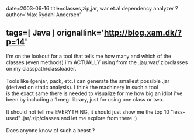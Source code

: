 date=2003-06-16
title=classes,zip,jar,.war et.al dependency analyzer ?
author='Max Rydahl Andersen'

tags=[ Java ]
orignallink='http://blog.xam.dk/?p=14'
---
<div><p>I'm on the lookout for a tool that tells me how many and which of the classes (even methods) i'm ACTUALLY using from the .jar/.war/.zip/classes on my classpath/classloader.<br><br>
Tools like (genjar, pack, etc.) can generate the smallest possible .jar (derived on static analysis). I think the machinery in such a tool<br>
is the exact same there is needed to visualize for me how big an idiot i've been by including a 1 meg. library, just for using one class or two.<br><br>
It should not tell me EVERYTHING, it should just show me the top 10 "less-used" .jar/.zip/classes and let me explore from there ;)<br><br>
Does anyone know of such a beast ?</p></div>
